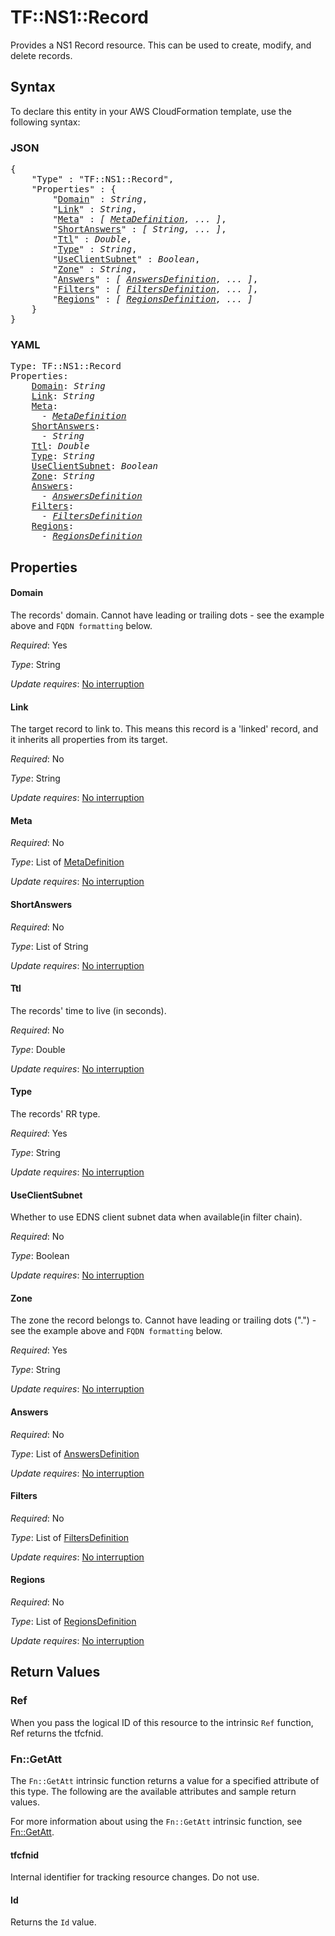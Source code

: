 # TF::NS1::Record

Provides a NS1 Record resource. This can be used to create, modify, and delete records.

## Syntax

To declare this entity in your AWS CloudFormation template, use the following syntax:

### JSON

<pre>
{
    "Type" : "TF::NS1::Record",
    "Properties" : {
        "<a href="#domain" title="Domain">Domain</a>" : <i>String</i>,
        "<a href="#link" title="Link">Link</a>" : <i>String</i>,
        "<a href="#meta" title="Meta">Meta</a>" : <i>[ <a href="metadefinition.md">MetaDefinition</a>, ... ]</i>,
        "<a href="#shortanswers" title="ShortAnswers">ShortAnswers</a>" : <i>[ String, ... ]</i>,
        "<a href="#ttl" title="Ttl">Ttl</a>" : <i>Double</i>,
        "<a href="#type" title="Type">Type</a>" : <i>String</i>,
        "<a href="#useclientsubnet" title="UseClientSubnet">UseClientSubnet</a>" : <i>Boolean</i>,
        "<a href="#zone" title="Zone">Zone</a>" : <i>String</i>,
        "<a href="#answers" title="Answers">Answers</a>" : <i>[ <a href="answersdefinition.md">AnswersDefinition</a>, ... ]</i>,
        "<a href="#filters" title="Filters">Filters</a>" : <i>[ <a href="filtersdefinition.md">FiltersDefinition</a>, ... ]</i>,
        "<a href="#regions" title="Regions">Regions</a>" : <i>[ <a href="regionsdefinition.md">RegionsDefinition</a>, ... ]</i>
    }
}
</pre>

### YAML

<pre>
Type: TF::NS1::Record
Properties:
    <a href="#domain" title="Domain">Domain</a>: <i>String</i>
    <a href="#link" title="Link">Link</a>: <i>String</i>
    <a href="#meta" title="Meta">Meta</a>: <i>
      - <a href="metadefinition.md">MetaDefinition</a></i>
    <a href="#shortanswers" title="ShortAnswers">ShortAnswers</a>: <i>
      - String</i>
    <a href="#ttl" title="Ttl">Ttl</a>: <i>Double</i>
    <a href="#type" title="Type">Type</a>: <i>String</i>
    <a href="#useclientsubnet" title="UseClientSubnet">UseClientSubnet</a>: <i>Boolean</i>
    <a href="#zone" title="Zone">Zone</a>: <i>String</i>
    <a href="#answers" title="Answers">Answers</a>: <i>
      - <a href="answersdefinition.md">AnswersDefinition</a></i>
    <a href="#filters" title="Filters">Filters</a>: <i>
      - <a href="filtersdefinition.md">FiltersDefinition</a></i>
    <a href="#regions" title="Regions">Regions</a>: <i>
      - <a href="regionsdefinition.md">RegionsDefinition</a></i>
</pre>

## Properties

#### Domain

The records' domain. Cannot have leading or trailing
dots - see the example above and `FQDN formatting` below.

_Required_: Yes

_Type_: String

_Update requires_: [No interruption](https://docs.aws.amazon.com/AWSCloudFormation/latest/UserGuide/using-cfn-updating-stacks-update-behaviors.html#update-no-interrupt)

#### Link

The target record to link to. This means this record is a
'linked' record, and it inherits all properties from its target.

_Required_: No

_Type_: String

_Update requires_: [No interruption](https://docs.aws.amazon.com/AWSCloudFormation/latest/UserGuide/using-cfn-updating-stacks-update-behaviors.html#update-no-interrupt)

#### Meta

_Required_: No

_Type_: List of <a href="metadefinition.md">MetaDefinition</a>

_Update requires_: [No interruption](https://docs.aws.amazon.com/AWSCloudFormation/latest/UserGuide/using-cfn-updating-stacks-update-behaviors.html#update-no-interrupt)

#### ShortAnswers

_Required_: No

_Type_: List of String

_Update requires_: [No interruption](https://docs.aws.amazon.com/AWSCloudFormation/latest/UserGuide/using-cfn-updating-stacks-update-behaviors.html#update-no-interrupt)

#### Ttl

The records' time to live (in seconds).

_Required_: No

_Type_: Double

_Update requires_: [No interruption](https://docs.aws.amazon.com/AWSCloudFormation/latest/UserGuide/using-cfn-updating-stacks-update-behaviors.html#update-no-interrupt)

#### Type

The records' RR type.

_Required_: Yes

_Type_: String

_Update requires_: [No interruption](https://docs.aws.amazon.com/AWSCloudFormation/latest/UserGuide/using-cfn-updating-stacks-update-behaviors.html#update-no-interrupt)

#### UseClientSubnet

Whether to use EDNS client subnet data when
available(in filter chain).

_Required_: No

_Type_: Boolean

_Update requires_: [No interruption](https://docs.aws.amazon.com/AWSCloudFormation/latest/UserGuide/using-cfn-updating-stacks-update-behaviors.html#update-no-interrupt)

#### Zone

The zone the record belongs to. Cannot have leading or
trailing dots (".") - see the example above and `FQDN formatting` below.

_Required_: Yes

_Type_: String

_Update requires_: [No interruption](https://docs.aws.amazon.com/AWSCloudFormation/latest/UserGuide/using-cfn-updating-stacks-update-behaviors.html#update-no-interrupt)

#### Answers

_Required_: No

_Type_: List of <a href="answersdefinition.md">AnswersDefinition</a>

_Update requires_: [No interruption](https://docs.aws.amazon.com/AWSCloudFormation/latest/UserGuide/using-cfn-updating-stacks-update-behaviors.html#update-no-interrupt)

#### Filters

_Required_: No

_Type_: List of <a href="filtersdefinition.md">FiltersDefinition</a>

_Update requires_: [No interruption](https://docs.aws.amazon.com/AWSCloudFormation/latest/UserGuide/using-cfn-updating-stacks-update-behaviors.html#update-no-interrupt)

#### Regions

_Required_: No

_Type_: List of <a href="regionsdefinition.md">RegionsDefinition</a>

_Update requires_: [No interruption](https://docs.aws.amazon.com/AWSCloudFormation/latest/UserGuide/using-cfn-updating-stacks-update-behaviors.html#update-no-interrupt)

## Return Values

### Ref

When you pass the logical ID of this resource to the intrinsic `Ref` function, Ref returns the tfcfnid.

### Fn::GetAtt

The `Fn::GetAtt` intrinsic function returns a value for a specified attribute of this type. The following are the available attributes and sample return values.

For more information about using the `Fn::GetAtt` intrinsic function, see [Fn::GetAtt](https://docs.aws.amazon.com/AWSCloudFormation/latest/UserGuide/intrinsic-function-reference-getatt.html).

#### tfcfnid

Internal identifier for tracking resource changes. Do not use.

#### Id

Returns the <code>Id</code> value.

